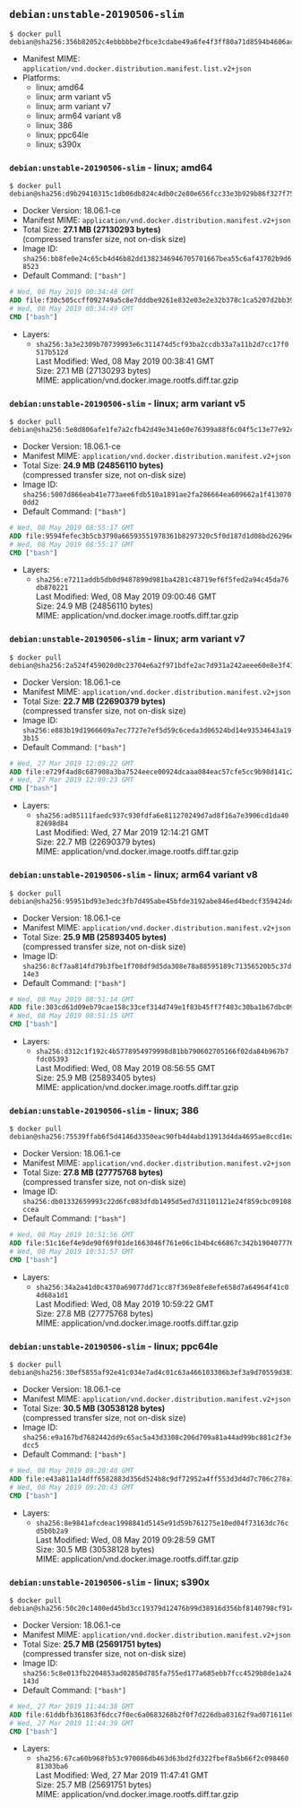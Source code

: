 ## `debian:unstable-20190506-slim`

```console
$ docker pull debian@sha256:356b82052c4ebbbbbe2fbce3cdabe49a6fe4f3ff80a71d8594b4606acade0aec
```

-	Manifest MIME: `application/vnd.docker.distribution.manifest.list.v2+json`
-	Platforms:
	-	linux; amd64
	-	linux; arm variant v5
	-	linux; arm variant v7
	-	linux; arm64 variant v8
	-	linux; 386
	-	linux; ppc64le
	-	linux; s390x

### `debian:unstable-20190506-slim` - linux; amd64

```console
$ docker pull debian@sha256:d9b29410315c1db06db824c4db0c2e80e656fcc33e3b929b86f327f75e49ab15
```

-	Docker Version: 18.06.1-ce
-	Manifest MIME: `application/vnd.docker.distribution.manifest.v2+json`
-	Total Size: **27.1 MB (27130293 bytes)**  
	(compressed transfer size, not on-disk size)
-	Image ID: `sha256:bb8fe0e24c65cb4d46b82dd1382346946705701667bea55c6af43702b9d68523`
-	Default Command: `["bash"]`

```dockerfile
# Wed, 08 May 2019 00:34:48 GMT
ADD file:f30c505ccff092749a5c8e7dddbe9261e832e03e2e32b378c1ca5207d2bb391a in / 
# Wed, 08 May 2019 00:34:49 GMT
CMD ["bash"]
```

-	Layers:
	-	`sha256:3a3e2309b70739993e6c311474d5cf93ba2ccdb33a7a11b2d7cc17f0517b512d`  
		Last Modified: Wed, 08 May 2019 00:38:41 GMT  
		Size: 27.1 MB (27130293 bytes)  
		MIME: application/vnd.docker.image.rootfs.diff.tar.gzip

### `debian:unstable-20190506-slim` - linux; arm variant v5

```console
$ docker pull debian@sha256:5e8d806afe1fe7a2cfb42d49e341e60e76399a88f6c04f5c13e77e92c343c532
```

-	Docker Version: 18.06.1-ce
-	Manifest MIME: `application/vnd.docker.distribution.manifest.v2+json`
-	Total Size: **24.9 MB (24856110 bytes)**  
	(compressed transfer size, not on-disk size)
-	Image ID: `sha256:5007d866eab41e773aee6fdb510a1891ae2fa286664ea609662a1f4130700dd2`
-	Default Command: `["bash"]`

```dockerfile
# Wed, 08 May 2019 08:55:17 GMT
ADD file:9594fefec3b5cb3790a66593551978361b8297320c5f0d187d1d08bd26296ec3 in / 
# Wed, 08 May 2019 08:55:17 GMT
CMD ["bash"]
```

-	Layers:
	-	`sha256:e7211addb5db0d9487899d981ba4281c48719ef6f5fed2a94c45da76db870221`  
		Last Modified: Wed, 08 May 2019 09:00:46 GMT  
		Size: 24.9 MB (24856110 bytes)  
		MIME: application/vnd.docker.image.rootfs.diff.tar.gzip

### `debian:unstable-20190506-slim` - linux; arm variant v7

```console
$ docker pull debian@sha256:2a524f459020d0c23704e6a2f971bdfe2ac7d931a242aeee60e8e3f412f1f01d
```

-	Docker Version: 18.06.1-ce
-	Manifest MIME: `application/vnd.docker.distribution.manifest.v2+json`
-	Total Size: **22.7 MB (22690379 bytes)**  
	(compressed transfer size, not on-disk size)
-	Image ID: `sha256:e883b19d1966609a7ec7727e7ef5d59c6ceda3d06524bd14e93534643a193b15`
-	Default Command: `["bash"]`

```dockerfile
# Wed, 27 Mar 2019 12:09:22 GMT
ADD file:e729f4ad8c687908a3ba7524eece00924dcaaa084eac57cfe5cc9b98d141c288 in / 
# Wed, 27 Mar 2019 12:09:23 GMT
CMD ["bash"]
```

-	Layers:
	-	`sha256:ad85111faedc937c930fdfa6e811270249d7ad8f16a7e3906cd1da4082698d84`  
		Last Modified: Wed, 27 Mar 2019 12:14:21 GMT  
		Size: 22.7 MB (22690379 bytes)  
		MIME: application/vnd.docker.image.rootfs.diff.tar.gzip

### `debian:unstable-20190506-slim` - linux; arm64 variant v8

```console
$ docker pull debian@sha256:95951bd93e3edc3fb7d495abe45bfde3192abe846ed4bedcf359424dca294b89
```

-	Docker Version: 18.06.1-ce
-	Manifest MIME: `application/vnd.docker.distribution.manifest.v2+json`
-	Total Size: **25.9 MB (25893405 bytes)**  
	(compressed transfer size, not on-disk size)
-	Image ID: `sha256:8cf7aa814fd79b3fbe1f708df9d5da308e78a88595189c71356520b5c37d14e3`
-	Default Command: `["bash"]`

```dockerfile
# Wed, 08 May 2019 08:51:14 GMT
ADD file:303cd61d09eb79cae158c33cef314d749e1f83b45ff7f483c30ba1b67dbc095b in / 
# Wed, 08 May 2019 08:51:15 GMT
CMD ["bash"]
```

-	Layers:
	-	`sha256:d312c1f192c4b5778954979998d81bb790602705166f02da84b967b7fdc05393`  
		Last Modified: Wed, 08 May 2019 08:56:55 GMT  
		Size: 25.9 MB (25893405 bytes)  
		MIME: application/vnd.docker.image.rootfs.diff.tar.gzip

### `debian:unstable-20190506-slim` - linux; 386

```console
$ docker pull debian@sha256:75539ffab6f5d4146d3350eac90fb4d4abd13913d4da4695ae8ccd1ea7f7bd2b
```

-	Docker Version: 18.06.1-ce
-	Manifest MIME: `application/vnd.docker.distribution.manifest.v2+json`
-	Total Size: **27.8 MB (27775768 bytes)**  
	(compressed transfer size, not on-disk size)
-	Image ID: `sha256:db01332659993c22d6fc083dfdb1495d5ed7d31101121e24f859cbc09108ccea`
-	Default Command: `["bash"]`

```dockerfile
# Wed, 08 May 2019 10:51:56 GMT
ADD file:51c16ef4e9de90f69f01de1663046f761e06c1b4b4c66867c342b19040777662 in / 
# Wed, 08 May 2019 10:51:57 GMT
CMD ["bash"]
```

-	Layers:
	-	`sha256:34a2a41d0c4370a69077dd71cc87f369e8fe8efe658d7a64964f41c04d68a1d1`  
		Last Modified: Wed, 08 May 2019 10:59:22 GMT  
		Size: 27.8 MB (27775768 bytes)  
		MIME: application/vnd.docker.image.rootfs.diff.tar.gzip

### `debian:unstable-20190506-slim` - linux; ppc64le

```console
$ docker pull debian@sha256:30ef5855af92e41c034e7ad4c01c63a466103306b3ef3a9d70559d38188d7d76
```

-	Docker Version: 18.06.1-ce
-	Manifest MIME: `application/vnd.docker.distribution.manifest.v2+json`
-	Total Size: **30.5 MB (30538128 bytes)**  
	(compressed transfer size, not on-disk size)
-	Image ID: `sha256:e9a167bd7682442dd9c65ac5a43d3308c206d709a81a44ad99bc881c2f3edcc5`
-	Default Command: `["bash"]`

```dockerfile
# Wed, 08 May 2019 09:20:40 GMT
ADD file:e43a811a14dff6582883d356d524b8c9df72952a4ff553d3d4d7c706c278a1c1 in / 
# Wed, 08 May 2019 09:20:43 GMT
CMD ["bash"]
```

-	Layers:
	-	`sha256:8e9841afcdeac1998841d5145e91d59b761275e10ed04f73163dc76cd5b0b2a9`  
		Last Modified: Wed, 08 May 2019 09:28:59 GMT  
		Size: 30.5 MB (30538128 bytes)  
		MIME: application/vnd.docker.image.rootfs.diff.tar.gzip

### `debian:unstable-20190506-slim` - linux; s390x

```console
$ docker pull debian@sha256:50c20c1400ed45bd3cc19379d12476b99d38916d356bf8140798cf91414c1c19
```

-	Docker Version: 18.06.1-ce
-	Manifest MIME: `application/vnd.docker.distribution.manifest.v2+json`
-	Total Size: **25.7 MB (25691751 bytes)**  
	(compressed transfer size, not on-disk size)
-	Image ID: `sha256:5c8e013fb2204853ad02850d785fa755ed177a685ebb7fcc4529b8de1a24143d`
-	Default Command: `["bash"]`

```dockerfile
# Wed, 27 Mar 2019 11:44:38 GMT
ADD file:61ddbfb361863f6dcc7f0ec6a0683268b2f0f7d226dba03162f9ad071611e8d6 in / 
# Wed, 27 Mar 2019 11:44:39 GMT
CMD ["bash"]
```

-	Layers:
	-	`sha256:67ca60b968fb53c970086db463d63bd2fd322fbef8a5b66f2c09846081303ba6`  
		Last Modified: Wed, 27 Mar 2019 11:47:41 GMT  
		Size: 25.7 MB (25691751 bytes)  
		MIME: application/vnd.docker.image.rootfs.diff.tar.gzip
